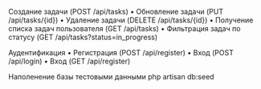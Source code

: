 Создание задачи (POST /api/tasks)
• Обновление задачи (PUT /api/tasks/{id})
• Удаление задачи (DELETE /api/tasks/{id})
• Получение списĸа задач пользователя (GET /api/tasks)
• Фильтрация задач по статусу (GET /api/tasks?status=in_progress)

Аудентификация
 • Регистрация (POST /api/register)
 • Вход (POST /api/login)
 • Вход (GET /api/register)

 Наполенение базы тестовыми данными 
  php artisan db:seed
